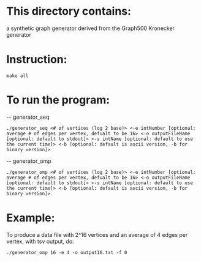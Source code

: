 # This directory contains:

a synthetic graph generator derived from the Graph500 Kronecker generator

# Instruction:

```
make all
```

# To run the program:

-- generator_seq

```
./generator_seq <# of vertices (log 2 base)> <-e intNumber [optional: average # of edges per vertex, defualt to be 16> <-o outputFileName [optional: default to stdout]> <-s intName [optional: default to use the current time]> <-b [optional: default is ascii version, -b for binary version]>
```

-- generator_omp

```
./generator_omp <# of vertices (log 2 base)> <-e intNumber [optional: average # of edges per vertex, defualt to be 16> <-o outputFileName [optional: default to stdout]> <-s intName [optional: default to use the current time]> <-b [optional: default is ascii version, -b for binary version]>
```

# Example:

To produce a data file with 2^16 vertices and an average of 4 edges per vertex, with tsv output, do:

```
./generator_omp	16 -e 4 -o output16.txt -f 0
```
